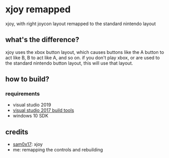 # xjoy remapped
xjoy, with right joycon layout remapped to the standard nintendo layout

## what's the difference?
xjoy uses the xbox button layout, which causes buttons like the A button to act like B, B to act like A, and so on. if you don't play xbox, or are used to the standard nintendo button layout, this will use that layout.

## how to build?
### requirements
- visual studio 2019
- [visual studio 2017 build tools](https://visualstudio.microsoft.com/thank-you-downloading-visual-studio/?sku=BuildTools&rel=15)
- windows 10 SDK
## credits
- [sam0x17](https://github.com/sam0x17): xjoy
- me: remapping the controls and rebuilding
